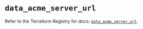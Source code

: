 # `data_acme_server_url`

Refer to the Terraform Registry for docs: [`data_acme_server_url`](https://registry.terraform.io/providers/vancluever/acme/2.23.1/docs/data-sources/server_url).
